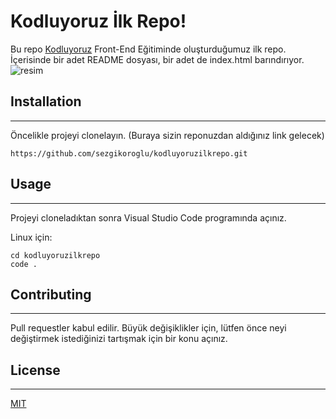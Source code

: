 # Kodluyoruz İlk Repo!

Bu repo [Kodluyoruz](https://www.kodluyoruz.org/) Front-End Eğitiminde oluşturduğumuz ilk repo. İçerisinde bir adet README dosyası, bir adet de index.html barındırıyor.![resim](https://user-images.githubusercontent.com/107544695/174110002-1d12c99f-a395-404c-9c43-c1f14120b0ad.png)


## Installation
---
Öncelikle projeyi clonelayın. (Buraya sizin reponuzdan aldığınız link gelecek)
```
https://github.com/sezgikoroglu/kodluyoruzilkrepo.git
```
## Usage
---
Projeyi cloneladıktan sonra Visual Studio Code programında açınız.

Linux için:
```
cd kodluyoruzilkrepo
code .
```
## Contributing
---
Pull requestler kabul edilir. Büyük değişiklikler için, lütfen önce neyi değiştirmek istediğinizi tartışmak için bir konu açınız.

## License
---
[MIT](https://choosealicense.com/licenses/mit/)
